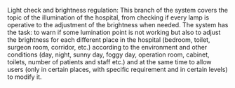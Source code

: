 Light check and brightness regulation:
This branch of the system covers the topic of the illumination of the hospital, from checking if every lamp is operative to 
the adjustment of the brightness when needed. The system has the task: to warn if some lumination point is not working but
also to adjust the brightness for each different place in the hospital (bedroom, toilet, surgeon room, corridor, etc.)
according to the environment and other conditions (day, night, sunny day, foggy day, operation room, cabinet, toilets, number of patients and staff etc.)
and at the same time to allow users (only in certain places, with specific requirement and in certain levels) to modify it.  

